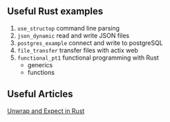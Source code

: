 ## Useful Rust examples

1. `use_structop`  command line parsing
2. `json_dynamic`  read and write JSON files
3. `postgres_example` connect and write to postgreSQL 
4. `file_transfer` transfer files with actix web
5. `functional_pt1` functional programming with Rust
    - generics
    - functions

## Useful Articles

[Unwrap and Expect in Rust](https://jakedawkins.com/2020-04-16-unwrap-expect-rust/)
